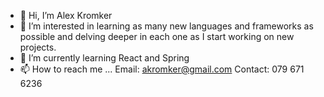 - 👋 Hi, I’m Alex Kromker
- 👀 I’m interested in learning as many new languages and frameworks as possible and delving deeper in each one as I start working on new projects.
- 🌱 I’m currently learning React and Spring
- 📫 How to reach me ... Email: akromker@gmail.com  Contact: 079 671 6236

<!---
Akromker/Akromker is a ✨ special ✨ repository because its `README.md` (this file) appears on your GitHub profile.
You can click the Preview link to take a look at your changes.
--->
